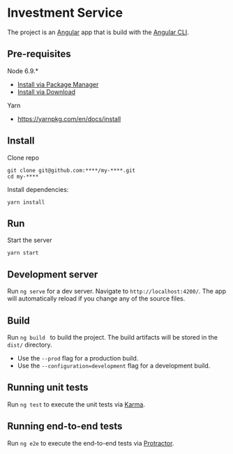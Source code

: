 # Investment Service

The project is an [Angular](https://angular.io/) app that is build with the [Angular CLI](https://cli.angular.io/).

## Pre-requisites

Node 6.9.*

- [Install via Package Manager](https://nodejs.org/en/download/package-manager/)
- [Install via Download](nodejs.org/download)

Yarn
- https://yarnpkg.com/en/docs/install

## Install

Clone repo

```
git clone git@github.com:****/my-****.git
cd my-****
```

Install dependencies:

`yarn install`

## Run

Start the server

```
yarn start
```

## Development server

Run `ng serve` for a dev server. Navigate to `http://localhost:4200/`. The app will automatically reload if you change any of the source files.

## Build

Run `ng build ` to build the project. The build artifacts will be stored in the `dist/` directory. 

- Use the `--prod` flag for a production build.
- Use the `--configuration=development` flag for a development build.

## Running unit tests

Run `ng test` to execute the unit tests via [Karma](https://karma-runner.github.io).

## Running end-to-end tests

Run `ng e2e` to execute the end-to-end tests via [Protractor](http://www.protractortest.org/).
